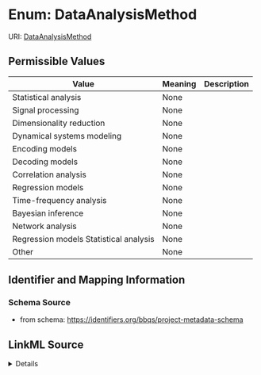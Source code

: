 # Enum: DataAnalysisMethod



URI: [DataAnalysisMethod](DataAnalysisMethod.md)

## Permissible Values

| Value | Meaning | Description |
| --- | --- | --- |
| Statistical analysis | None |  |
| Signal processing | None |  |
| Dimensionality reduction | None |  |
| Dynamical systems modeling | None |  |
| Encoding models | None |  |
| Decoding models | None |  |
| Correlation analysis | None |  |
| Regression models | None |  |
| Time-frequency analysis | None |  |
| Bayesian inference | None |  |
| Network analysis | None |  |
| Regression models Statistical analysis | None |  |
| Other | None |  |









## Identifier and Mapping Information







### Schema Source


* from schema: https://identifiers.org/bbqs/project-metadata-schema






## LinkML Source

<details>
```yaml
name: data_analysis_method
from_schema: https://identifiers.org/bbqs/project-metadata-schema
rank: 1000
permissible_values:
  Statistical analysis:
    text: Statistical analysis
  Signal processing:
    text: Signal processing
  Dimensionality reduction:
    text: Dimensionality reduction
  Dynamical systems modeling:
    text: Dynamical systems modeling
  Encoding models:
    text: Encoding models
  Decoding models:
    text: Decoding models
  Correlation analysis:
    text: Correlation analysis
  Regression models:
    text: Regression models
  Time-frequency analysis:
    text: Time-frequency analysis
  Bayesian inference:
    text: Bayesian inference
  Network analysis:
    text: Network analysis
  Regression models Statistical analysis:
    text: Regression models Statistical analysis
  Other:
    text: Other

```
</details>
